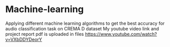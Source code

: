 # Machine-learning
Applying different machine learning algorithms to get the best accuracy for audio classification task on CREMA D dataset
My youtube video link and project report pdf is uploaded in files
https://www.youtube.com/watch?v=VXbDDYDeorY
